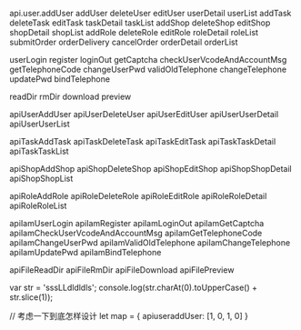 api.user.addUser
addUser deleteUser editUser userDetail userList
addTask deleteTask editTask taskDetail taskList
addShop deleteShop editShop shopDetail shopList
addRole deleteRole editRole roleDetail roleList
submitOrder orderDelivery cancelOrder orderDetail orderList

userLogin register loginOut getCaptcha checkUserVcodeAndAccountMsg getTelephoneCode changeUserPwd
validOldTelephone changeTelephone updatePwd bindTelephone

readDir rmDir download preview

apiUserAddUser
apiUserDeleteUser
apiUserEditUser
apiUserUserDetail
apiUserUserList

apiTaskAddTask
apiTaskDeleteTask
apiTaskEditTask
apiTaskTaskDetail
apiTaskTaskList

apiShopAddShop
apiShopDeleteShop
apiShopEditShop
apiShopShopDetail
apiShopShopList

apiRoleAddRole
apiRoleDeleteRole
apiRoleEditRole
apiRoleRoleDetail
apiRoleRoleList

apiIamUserLogin
apiIamRegister
apiIamLoginOut
apiIamGetCaptcha
apiIamCheckUserVcodeAndAccountMsg
apiIamGetTelephoneCode
apiIamChangeUserPwd
apiIamValidOldTelephone
apiIamChangeTelephone
apiIamUpdatePwd
apiIamBindTelephone

apiFileReadDir
apiFileRmDir
apiFileDownload
apiFilePreview





var str = 'sssLLdldldls';
console.log(str.charAt(0).toUpperCase() + str.slice(1));

// 考虑一下到底怎样设计
let map = {
  apiuseraddUser: [1, 0, 1, 0]
}
